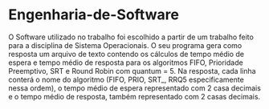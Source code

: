 # Engenharia-de-Software

O Software utilizado no trabalho foi escolhido a partir de um trabalho feito para a disciplina de Sistema Operacionais.
O seu programa gera como resposta um arquivo de texto contendo os cálculos de tempo médio de espera e tempo médio de resposta para os algoritmos FIFO, Prioridade Preemptivo, SRT e Round Robin com quantum = 5. Na resposta, cada linha conterá o nome do algoritmo (FIFO, PRIO, SRT_, RRQ5 especificamente nessa ordem), o tempo médio de espera representado com 2 casa decimais e o tempo médio de resposta, também representado com 2 casas decimais.

